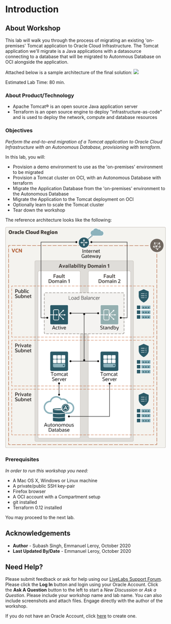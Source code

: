 # Introduction

## About Workshop

This lab will walk you through the process of migrating an existing 'on-premises' Tomcat application to Oracle Cloud Infrastructure. 
The Tomcat application we'll migrate is a Java applications with a datasource connecting to a database that will be migrated to Autonmous Database on OCI alongside the application.

Attached below is a sample architecture of the final solution:
![](./images/architecture.png)

Estimated Lab Time: 80 min.

### About Product/Technology

- Apache Tomcat® is an open source Java application server
- Terraform is an open source engine to deploy "infrastructure-as-code" and is used to deploy the network, compute and database resources

### Objectives

*Perform the end-to-end migration of a Tomcat application to Oracle Cloud Infrastructure with an Autonomous Database, provisioning with terraform.*

In this lab, you will:
- Provision a demo environment to use as the 'on-premises' environment to be migrated
- Provision a Tomcat cluster on OCI, with an Autonomous Database with terraform
- Migrate the Application Database from the 'on-premises' environment to the Autonomous Database
- Migrate the Application to the Tomcat deployment on OCI
- Optionally learn to scale the Tomcat cluster
- Tear down the workshop


The reference architecture looks like the following:

![](./images/architecture-deploy-tomcat.png)

### Prerequisites

*In order to run this workshop you need:*

* A Mac OS X, Windows or Linux machine
* A private/public SSH key-pair
* Firefox browser
* A OCI account with a Compartment setup
* git installed 
* Terraform 0.12 installed

You may proceed to the next lab.

## Acknowledgements

 - **Author** - Subash Singh, Emmanuel Leroy, October 2020
 - **Last Updated By/Date** - Emmanuel Leroy, October 2020

## Need Help?
Please submit feedback or ask for help using our [LiveLabs Support Forum](https://community.oracle.com/tech/developers/categories/livelabsdiscussions). Please click the **Log In** button and login using your Oracle Account. Click the **Ask A Question** button to the left to start a *New Discussion* or *Ask a Question*.  Please include your workshop name and lab name.  You can also include screenshots and attach files.  Engage directly with the author of the workshop.

If you do not have an Oracle Account, click [here](https://profile.oracle.com/myprofile/account/create-account.jspx) to create one.
